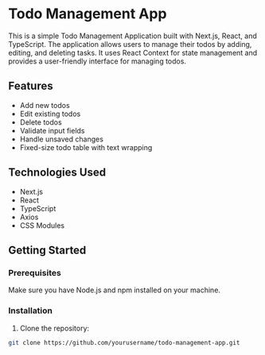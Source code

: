 # Todo Management App

This is a simple Todo Management Application built with Next.js, React, and TypeScript. The application allows users to manage their todos by adding, editing, and deleting tasks. It uses React Context for state management and provides a user-friendly interface for managing todos.

## Features

- Add new todos
- Edit existing todos
- Delete todos
- Validate input fields
- Handle unsaved changes
- Fixed-size todo table with text wrapping

## Technologies Used

- Next.js
- React
- TypeScript
- Axios
- CSS Modules

## Getting Started

### Prerequisites

Make sure you have Node.js and npm installed on your machine.

### Installation

1. Clone the repository:

```bash
git clone https://github.com/yourusername/todo-management-app.git
```
